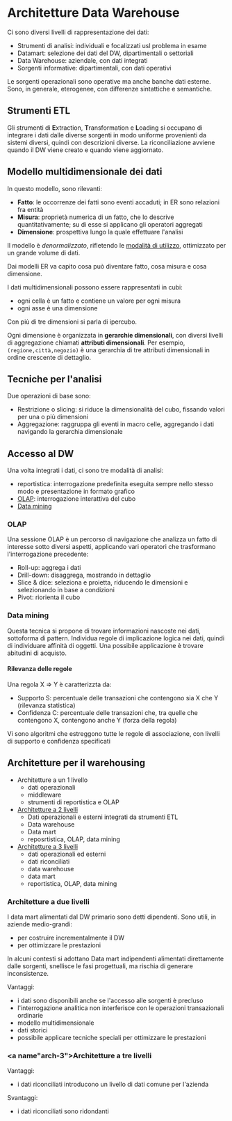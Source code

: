 # Architetture Data Warehouse
Ci sono diversi livelli di rappresentazione dei dati:

* Strumenti di analisi: individuali e focalizzati usl problema in esame
* Datamart: selezione dei dati del DW, dipartimentali o settoriali
* Data Warehouse: aziendale, con dati integrati
* Sorgenti informative: dipartimentali, con dati operativi

Le sorgenti operazionali sono operative ma anche banche dati esterne. Sono, in generale, eterogenee, con differenze sintattiche e semantiche.

## Strumenti ETL

Gli strumenti di **E**xtraction, **T**ransformation e **L**oading si occupano di integrare i dati dalle diverse sorgenti in modo uniforme provenienti da sistemi diversi, quindi con descrizioni diverse. La riconciliazione avviene quando il DW viene creato e quando viene aggiornato.

## Modello multidimensionale dei dati
In questo modello, sono rilevanti:

* **Fatto**: le occorrenze dei fatti sono eventi accaduti; in ER sono relazioni fra entità
* **Misura**: proprietà numerica di un fatto, che lo descrive quantitativamente; su di esse si applicano gli operatori aggregati
* **Dimensione**: prospettiva lungo la quale effettuare l'analisi

Il modello è *denormalizzato*, rifletendo le [modalità di utilizzo](./3_business_intelligence.html#modalita-utilizzo), ottimizzato per un grande volume di dati.

Dai modelli ER va capito cosa può diventare fatto, cosa misura e cosa dimensione.

I dati multidimensionali possono essere rappresentati in cubi:

* ogni cella è un fatto e contiene un valore per ogni misura
* ogni asse è una dimensione

Con più di tre dimensioni si parla di ipercubo.

Ogni dimensione è organizzata in **gerarchie dimensionali**, con diversi livelli di aggregazione chiamati **attributi dimensionali**. Per esempio, `(regione,città,negozio)` è una gerarchia di tre attributi dimensionali in ordine crescente di dettaglio.

## Tecniche per l'analisi
Due operazioni di base sono:

* Restrizione o slicing: si riduce la dimensionalità del cubo, fissando valori per una o più dimensioni
* Aggregazione: raggruppa gli eventi in macro celle, aggregando i dati navigando la gerarchia dimensionale

## Accesso al DW
Una volta integrati i dati, ci sono tre modalità di analisi:

* reportistica: interrogazione predefinita eseguita sempre nello stesso modo e presentazione in formato grafico
* [OLAP](./3_business_intelligence.html#modalita-utilizzo): interrogazione interattiva del cubo
* [Data mining](#data-mining)

### OLAP
Una sessione OLAP è un percorso di navigazione che analizza un fatto di interesse sotto diversi aspetti, applicando vari operatori che trasformano l'interrogazione precedente:

* Roll-up: aggrega i dati
* Drill-down: disaggrega, mostrando in dettaglio
* Slice & dice: seleziona e proietta, riducendo le dimensioni e selezionando in base a condizioni
* Pivot: riorienta il cubo

### <a name="data-mining"></a> Data mining
Questa tecnica si propone di trovare informazioni nascoste nei dati, sottoforma di pattern. Individua regole di implicazione logica nei dati, quindi di individuare affinità di oggetti.
Una possibile applicazione è trovare abitudini di acquisto.

#### Rilevanza delle regole
Una regola X => Y è caratterizzta da:

* Supporto S: percentuale delle transazioni che contengono sia X che Y (rilevanza statistica)
* Confidenza C: percentuale delle transazioni che, tra quelle che contengono X, contengono anche Y (forza della regola)

Vi sono algoritmi che estreggono tutte le regole di associazione, con livelli di supporto e confidenza specificati

## Architetture per il warehousing
* Architetture a un 1 livello
  * dati operazionali
  * middleware
  * strumenti di reportistica e OLAP
* [Architetture a 2 livelli](#arch-2)
  * Dati operazionali e esterni integrati da strumenti ETL
  * Data warehouse
  * Data mart
  * reposrtistica, OLAP, data mining
* [Architetture a 3 livelli](#arch-3)
  * dati operazionali ed esterni
  * dati riconciliati
  * data warehouse
  * data mart
  * reportistica, OLAP, data mining

### <a name="arch-2"></a>Architetture a due livelli
I data mart alimentati dal DW primario sono detti dipendenti.
Sono utili, in aziende medio-grandi:

* per costruire incrementalmente il DW
* per ottimizzare le prestazioni

In alcuni contesti si adottano Data mart indipendenti alimentati direttamente dalle sorgenti, snellisce le fasi progettuali, ma rischia di generare inconsistenze.

Vantaggi:

* i dati sono disponibili anche se l'accesso alle sorgenti è precluso
* l'interrogazione analitica non interferisce con le operazioni transazionali ordinarie
* modello multidimensionale
* dati storici
* possibile applicare tecniche speciali per ottimizzare le prestazioni

### <a name"arch-3"></a>Architetture a tre livelli
Vantaggi:

* i dati riconciliati introducono un livello di dati comune per l'azienda

Svantaggi:

* i dati riconciliati sono ridondanti
